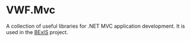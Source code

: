 # VWF.Mvc
A collection of useful libraries for .NET MVC application development. It is used in the [BExIS](http://fusion.cs.uni-jena.de/bexis) project.
